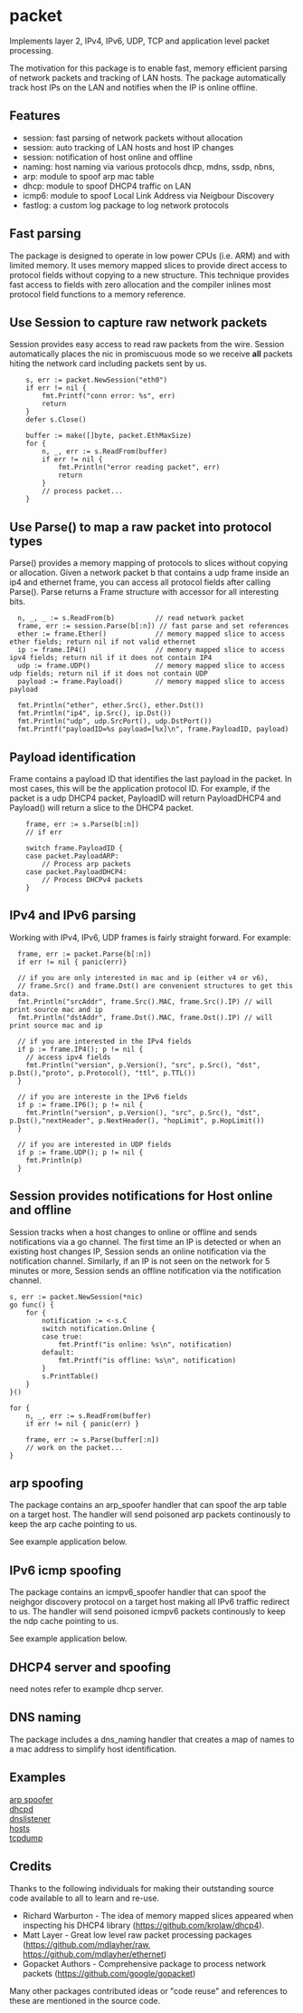 # packet
Implements layer 2, IPv4, IPv6, UDP, TCP and application level packet processing.

The motivation for this package is to enable fast, memory efficient
parsing of network packets and tracking of LAN hosts. The package 
automatically track host IPs on the LAN and notifies when the IP is online offline.

## Features

* session: fast parsing of network packets without allocation
* session: auto tracking of LAN hosts and host IP changes
* session: notification of host online and offline
* naming: host naming via various protocols dhcp, mdns, ssdp, nbns, 
* arp: module to spoof arp mac table
* dhcp: module to spoof DHCP4 traffic on LAN 
* icmp6: module to spoof Local Link Address via Neigbour Discovery
* fastlog: a custom log package to log network protocols

## Fast parsing

The package is designed to operate in low power CPUs (i.e. ARM) and with limited memory. It
uses memory mapped slices to provide direct access to protocol fields without 
copying to a new structure. This technique provides fast access to fields with zero allocation and the
compiler inlines most protocol field functions to a memory reference.

## Use Session to capture raw network packets

Session provides easy access to read raw packets from the wire. Session automatically places
the nic in promiscuous mode so we receive **all** packets hiting the network card including packets sent by us.
```
	s, err := packet.NewSession("eth0")
	if err != nil {
		fmt.Printf("conn error: %s", err)
		return
	}
	defer s.Close()

	buffer := make([]byte, packet.EthMaxSize)
	for {
		n, _, err := s.ReadFrom(buffer)
		if err != nil {
			fmt.Println("error reading packet", err)
			return
		}
        // process packet...
    }
```

## Use Parse() to map a raw packet into protocol types

Parse() provides a memory mapping of protocols to slices without copying or allocation.
Given a network packet b that contains a udp frame inside an ip4 and ethernet frame, you can 
access all protocol fields after calling Parse(). Parse returns a Frame structure with accessor for all 
interesting bits.
```
  n, _, _ := s.ReadFrom(b)          // read network packet
  frame, err := session.Parse(b[:n]) // fast parse and set references
  ether := frame.Ether()            // memory mapped slice to access ether fields; return nil if not valid ethernet
  ip := frame.IP4()                 // memory mapped slice to access ipv4 fields; return nil if it does not contain IP4
  udp := frame.UDP()                // memory mapped slice to access udp fields; return nil if it does not contain UDP
  payload := frame.Payload()        // memory mapped slice to access payload

  fmt.Println("ether", ether.Src(), ether.Dst())
  fmt.Println("ip4", ip.Src(), ip.Dst())
  fmt.Println("udp", udp.SrcPort(), udp.DstPort())
  fmt.Printf("payloadID=%s payload=[%x]\n", frame.PayloadID, payload)
```

## Payload identification

Frame contains a payload ID that identifies the last payload in the packet. In most cases, this will be the application protocol ID. For example,
if the packet is a udp DHCP4 packet, PayloadID will return PayloadDHCP4 and Payload() will return a slice to the DHCP4 packet. 

```
    frame, err := s.Parse(b[:n])
    // if err

    switch frame.PayloadID {
    case packet.PayloadARP: 
        // Process arp packets
    case packet.PayloadDHCP4: 
        // Process DHCPv4 packets
    }
```

## IPv4 and IPv6 parsing

Working with IPv4, IPv6, UDP frames is fairly straight forward. For example:
```
  frame, err := packet.Parse(b[:n])
  if err != nil { panic(err)}
  
  // if you are only interested in mac and ip (either v4 or v6), 
  // frame.Src() and frame.Dst() are convenient structures to get this data.
  fmt.Println("srcAddr", frame.Src().MAC, frame.Src().IP) // will print source mac and ip
  fmt.Println("dstAddr", frame.Dst().MAC, frame.Dst().IP) // will print source mac and ip

  // if you are interested in the IPv4 fields
  if p := frame.IP4(); p != nil {
    // access ipv4 fields
    fmt.Println("version", p.Version(), "src", p.Src(), "dst", p.Dst(),"proto", p.Protocol(), "ttl", p.TTL())
  }

  // if you are intereste in the IPv6 fields
  if p := frame.IP6(); p != nil {
    fmt.Println("version", p.Version(), "src", p.Src(), "dst", p.Dst(),"nextHeader", p.NextHeader(), "hopLimit", p.HopLimit())
  }

  // if you are interested in UDP fields
  if p := frame.UDP(); p != nil {
    fmt.Println(p)
  }
```

## Session provides notifications for Host online and offline

Session tracks when a host changes to online or offline and sends notifications via a go channel.
The first time an IP is detected or when an existing host changes IP, Session sends an online notification via the notification channel.
Similarly, if an IP is not seen on the network for 5 minutes or more, Session sends an offline  notification via the notification channel.

```
s, err := packet.NewSession(*nic)
go func() {
    for {
        notification := <-s.C
        switch notification.Online {
        case true:
            fmt.Printf("is online: %s\n", notification)
        default:
            fmt.Printf("is offline: %s\n", notification)
        }
        s.PrintTable()
    }
}()

for {
    n, _, err := s.ReadFrom(buffer)
    if err != nil { panic(err) }

    frame, err := s.Parse(buffer[:n])
    // work on the packet...
}
```

## arp spoofing

The package contains an arp_spoofer handler that can spoof 
the arp table on a target host. The handler will send
poisoned arp packets continously to keep the arp cache pointing to us.

See example application below.

## IPv6 icmp spoofing

The package contains an icmpv6_spoofer handler that can spoof the 
neighgor discovery protocol on a target host making all IPv6 traffic redirect
to us. The handler will send poisoned icmpv6 packets continously to keep the ndp cache pointing to us.

See example application below.


## DHCP4 server and spoofing

need notes
refer to example dhcp server.

## DNS naming

The package includes a dns_naming handler that creates a map of names to a mac address
to simplify host identification.

## Examples

[arp spoofer](/examples/arpspoofer)  
[dhcpd](/examples/dhcpd)  
[dnslistener](/examples/dnslistener)  
[hosts](/examples/hosts)  
[tcpdump](/examples/tcpdump)  


## Credits

Thanks to the following individuals for making their outstanding source code available to all to learn and re-use.

* Richard Warburton - The idea of memory mapped slices appeared when inspecting his DHCP4 library (https://github.com/krolaw/dhcp4).
* Matt Layer - Great low level raw packet processing packages (https://github.com/mdlayher/raw, https://github.com/mdlayher/ethernet)
* Gopacket Authors - Comprehensive package to process network packets (https://github.com/google/gopacket)

Many other packages contributed ideas or "code reuse" and references to these are mentioned in the source code.




